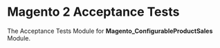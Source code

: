 # Magento 2 Acceptance Tests

The Acceptance Tests Module for **Magento_ConfigurableProductSales** Module.
